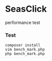 SeasClick
=====
performance test

### Test
```ssh
composer install
vim bench_mark.php
php bench_mark.php
```
